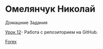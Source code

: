 

# Омелянчук Николай
Домашние Задания

[Урок 12](https://nick22-art.github.io/lesson_12/ "Домашка урок 12")- Работа с репозиторием на GitHub.


[Forex](https://nick22-art.github.io/project_forex/ "Собственный проект")
